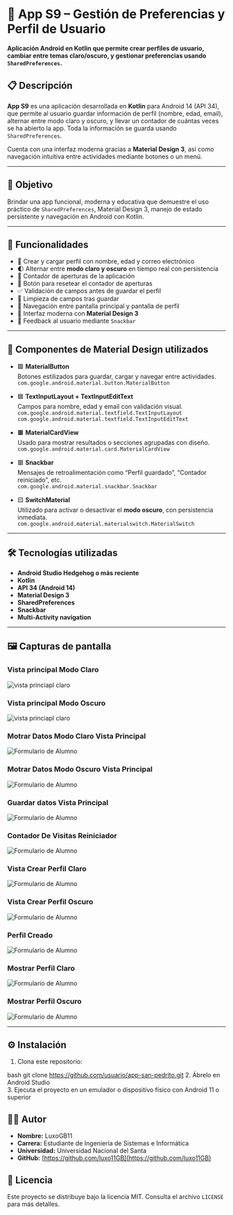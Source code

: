 # 🚀 App S9 – Gestión de Preferencias y Perfil de Usuario

**Aplicación Android en Kotlin que permite crear perfiles de usuario, cambiar entre temas claro/oscuro, y gestionar preferencias usando `SharedPreferences`.**

## 📋 Descripción

**App S9** es una aplicación desarrollada en **Kotlin** para Android 14 (API 34), que permite al usuario guardar información de perfil (nombre, edad, email), alternar entre modo claro y oscuro, y llevar un contador de cuántas veces se ha abierto la app. Toda la información se guarda usando `SharedPreferences`.

Cuenta con una interfaz moderna gracias a **Material Design 3**, así como navegación intuitiva entre actividades mediante botones o un menú.

---

## 🎯 Objetivo

Brindar una app funcional, moderna y educativa que demuestre el uso práctico de `SharedPreferences`, Material Design 3, manejo de estado persistente y navegación en Android con Kotlin.

---

## 🚀 Funcionalidades

- 👤 Crear y cargar perfil con nombre, edad y correo electrónico
- 🌓 Alternar entre **modo claro y oscuro** en tiempo real con persistencia
- 🔢 Contador de aperturas de la aplicación
- 🔁 Botón para resetear el contador de aperturas
- ✅ Validación de campos antes de guardar el perfil
- 🧽 Limpieza de campos tras guardar
- 🧭 Navegación entre pantalla principal y pantalla de perfil
- 📱 Interfaz moderna con **Material Design 3**
- 📩 Feedback al usuario mediante `Snackbar`

---

## 🎨 Componentes de Material Design utilizados

- 🟪 **MaterialButton**  
  Botones estilizados para guardar, cargar y navegar entre actividades.  
  `com.google.android.material.button.MaterialButton`

- 🟦 **TextInputLayout + TextInputEditText**  
  Campos para nombre, edad y email con validación visual.  
  `com.google.android.material.textfield.TextInputLayout`  
  `com.google.android.material.textfield.TextInputEditText`

- 🟫 **MaterialCardView**  
  Usado para mostrar resultados o secciones agrupadas con diseño.  
  `com.google.android.material.card.MaterialCardView`

- 🟥 **Snackbar**  
  Mensajes de retroalimentación como “Perfil guardado”, “Contador reiniciado”, etc.  
  `com.google.android.material.snackbar.Snackbar`

- 🟨 **SwitchMaterial**  
  Utilizado para activar o desactivar el **modo oscuro**, con persistencia inmediata.  
  `com.google.android.material.materialswitch.MaterialSwitch`

---

## 🛠️ Tecnologías utilizadas

- **Android Studio Hedgehog o más reciente**
- **Kotlin**
- **API 34 (Android 14)**
- **Material Design 3**
- **SharedPreferences**
- **Snackbar**
- **Multi-Activity navigation**

---

## 🖼️ Capturas de pantalla

### Vista principal Modo Claro
![vista princiapl claro](imagenes/principalclaro.jpg)

### Vista principal Modo Oscuro
![vista princiapl claro](imagenes/principaloscuro.jpg)

### Motrar Datos Modo Claro Vista Principal
![Formulario de Alumno](imagenes/mostrardatosclaroprincipal.jpg)

### Motrar Datos Modo Oscuro Vista Principal
![Formulario de Alumno](imagenes/mostrardatososcuroprincipal.jpg)

### Guardar datos Vista Principal
![Formulario de Alumno](imagenes/guardadodedatosprincipal.jpg)

### Contador De Visitas Reiniciador
![Formulario de Alumno](imagenes/contadordevisitarreiniciado.jpg)

### Vista Crear Perfil Claro
![Formulario de Alumno](imagenes/crearusuarioclaro.jpg)

### Vista Crear Perfil Oscuro
![Formulario de Alumno](imagenes/crearusuariooscuro.jpg)

### Perfil Creado
![Formulario de Alumno](imagenes/perfilcreado.jpg)

### Mostrar Perfil Claro
![Formulario de Alumno](imagenes/mostrarperfilclaro.jpg)

### Mostrar Perfil Oscuro
![Formulario de Alumno](imagenes/mostarperfiloscuro.jpg)

---

## ⚙️ Instalación

1. Clona este repositorio:
   
bash
   git clone https://github.com/usuario/app-san-pedrito.git
2. Ábrelo en Android Studio  
3. Ejecuta el proyecto en un emulador o dispositivo físico con Android 11 o superior

## 👨‍💻 Autor

- **Nombre:** LuxoGB11  
- **Carrera:** Estudiante de Ingeniería de Sistemas e Informática  
- **Universidad:** Universidad Nacional del Santa  
- **GitHub:** [https://github.com/luxo11GB](https://github.com/luxo11GB)

## 📄 Licencia

Este proyecto se distribuye bajo la licencia MIT. Consulta el archivo `LICENSE` para más detalles.

